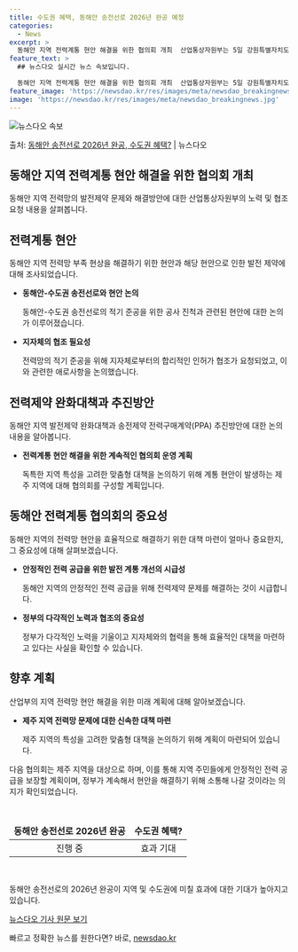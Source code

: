 ```yaml
---
title: 수도권 혜택, 동해안 송전선로 2026년 완공 예정
categories:
  - News
excerpt: >
  동해안 지역 전력계통 현안 해결을 위한 협의회 개최  산업통상자원부는 5일 강원특별자치도, 경상북도, 한국전…
feature_text: >
  ## 뉴스다오 실시간 뉴스 속보입니다.

  동해안 지역 전력계통 현안 해결을 위한 협의회 개최  산업통상자원부는 5일 강원특별자치도, 경상북도, 한국전…
feature_image: 'https://newsdao.kr/res/images/meta/newsdao_breakingnews.jpg'
image: 'https://newsdao.kr/res/images/meta/newsdao_breakingnews.jpg'
---
```


![뉴스다오 속보](https://newsdao.kr/res/images/meta/newsdao_breakingnews.jpg)

<p>출처: <a href="https://newsdao.kr/4635" rel="dofollow">동해안 송전선로 2026년 완공, 수도권 혜택?</a> | 뉴스다오</p>

<h2>동해안 지역 전력계통 현안 해결을 위한 협의회 개최</h2>
<p data-ke-size="size16">동해안 지역 전력망의 발전제약 문제와 해결방안에 대한 산업통상자원부의 노력 및 협조요청 내용을 살펴봅니다.</p>

<h2 data-ke-size="size26">전력계통 현안</h2>
<p data-ke-size="size16">동해안 지역 전력망 부족 현상을 해결하기 위한 현안과 해당 현안으로 인한 발전 제약에 대해 조사되었습니다.</p>
<ul>
<li><b>동해안-수도권 송전선로와 현안 논의</b></li>
<p data-ke-size="size16">동해안-수도권 송전선로의 적기 준공을 위한 공사 진척과 관련된 현안에 대한 논의가 이루어졌습니다.</p>
<li><b>지자체의 협조 필요성</b></li>
<p data-ke-size="size16">전력망의 적기 준공을 위해 지자체로부터의 합리적인 인허가 협조가 요청되었고, 이와 관련한 애로사항을 논의했습니다.</p>
</ul>

<h2 data-ke-size="size26">전력제약 완화대책과 추진방안</h2>
<p data-ke-size="size16">동해안 지역 발전제약 완화대책과 송전제약 전력구매계약(PPA) 추진방안에 대한 논의내용을 알아봅니다.</p>
<ul>
<li><b>전력계통 현안 해결을 위한 계속적인 협의회 운영 계획</b></li>
<p data-ke-size="size16">독특한 지역 특성을 고려한 맞춤형 대책을 논의하기 위해 계통 현안이 발생하는 제주 지역에 대해 협의회를 구성할 계획입니다.</p>
</ul>

<h2 data-ke-size="size26">동해안 전력계통 협의회의 중요성</h2>
<p data-ke-size="size16">동해안 지역의 전력망 현안을 효율적으로 해결하기 위한 대책 마련이 얼마나 중요한지, 그 중요성에 대해 살펴보겠습니다.</p>
<ul>
<li><b>안정적인 전력 공급을 위한 발전 계통 개선의 시급성</b></li>
<p data-ke-size="size16">동해안 지역의 안정적인 전력 공급을 위해 전력제약 문제를 해결하는 것이 시급합니다.</p>
<li><b>정부의 다각적인 노력과 협조의 중요성</b></li>
<p data-ke-size="size16">정부가 다각적인 노력을 기울이고 지자체와의 협력을 통해 효율적인 대책을 마련하고 있다는 사실을 확인할 수 있습니다.</p>
</ul>

<h2 data-ke-size="size26">향후 계획</h2>
<p data-ke-size="size16">산업부의 지역 전력망 현안 해결을 위한 미래 계획에 대해 알아보겠습니다.</p>
<ul>
<li><b>제주 지역 전력망 문제에 대한 신속한 대책 마련</b></li>
<p data-ke-size="size16">제주 지역의 특성을 고려한 맞춤형 대책을 논의하기 위해 계획이 마련되어 있습니다.</p>
</ul>

<p data-ke-size="size16">다음 협의회는 제주 지역을 대상으로 하며, 이를 통해 지역 주민들에게 안정적인 전력 공급을 보장할 계획이며, 정부가 계속해서 현안을 해결하기 위해 소통해 나갈 것이라는 의지가 확인되었습니다.</p>

<p data-ke-size="size16">&nbsp;</p>
<table>
<thead>
<tr>
<td style="text-align: center; height: 17px;"><b>동해안 송전선로 2026년 완공</b></td>
<td style="text-align: center; height: 17px;"><b>수도권 혜택?</b></td>
</tr>
</thead>
<tbody>
<tr>
<td style="text-align: center;">진행 중</td>
<td style="text-align: center;">효과 기대</td>
</tr>
</tbody>
</table>
<p data-ke-size="size16">&nbsp;</p>

<p data-ke-size="size16">동해안 송전선로의 2026년 완공이 지역 및 수도권에 미칠 효과에 대한 기대가 높아지고 있습니다.</p>

<p data-ke-size="size16"><a href="https://newsdao.kr/4635">뉴스다오 기사 원문 보기</a></p> 

빠르고 정확한 뉴스를 원한다면? 바로, <a href="https://newsdao.kr" rel="dofollow">newsdao.kr</a>


